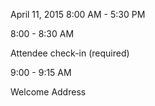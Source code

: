 <p class="border-emphasis">April 11, 2015 8:00 AM - 5:30 PM</p>


<div class="row">
  <div class="time col-lg-3 col-md-4 col-sm-12">
    <p>8:00 - 8:30 AM</p>
  </div>
  <div class="event col-lg-9 col-md-8 col-sm-12">
    <p>Attendee check-in (required)</p>
  </div>
</div>
<div class="row">
  <div class="time col-lg-3 col-md-4 col-sm-12">
    <p>9:00 - 9:15 AM</p>
  </div>
  <div class="event col-lg-9 col-md-8 col-sm-12">
    <p>Welcome Address</p>
  </div>
</div>


<!--<h4>As we finalize our schedule, you can look forward to experiencing</h4>
<div class="pre-schedule">
  <div class="row">
    <div class="col-lg-3">
      <h4>Keynote Talks</h4>
      <p>Speakers and panels concerning workforce topics with a mission to inspire</p>
    </div>
    <div class="col-lg-3">
      <h4>Workshops</h4>
      <p>Breakout sessions on specific professional and personal topics catered to the individual</p>
    </div>
    <div class="col-lg-3">
      <h4>Debates</h4>
      <p>Professionals who agree to disagree on controversial topics</p>
    </div>
    <div class="col-lg-3">
      <h4>Booth Fair</h4>
      <p>Departmental and student organization representatives showcasing their opportunities for students</p>
    </div>
  </div>
  <div class="row">
    <div class="col-lg-12 topic-preview">
      <h4>Topics Will Include</h4>
      <p>
        Leadership in Your Career &blacksquare; Can I have a Career and a Family? &blacksquare;
        Is Striving for Diversity a Good Thing? &blacksquare; What is Unconscious Bias? &blacksquare; Getting Hired &blacksquare; Starting Your Own Business &blacksquare;
        Professional Opportunities in Engineering &blacksquare; What's Next: Work or Grad School? &blacksquare; Increasing Your Personal Productivity &blacksquare;
        Growing Confidence in Your Career &blacksquare; Social Impact Training &blacksquare; Handling the Money You Earn &blacksquare; How Mentorship Can Change Your Life
        &blacksquare; Introduction to the College of Engineering
        
      </p>
    </div>
  </div>
</div>-->
